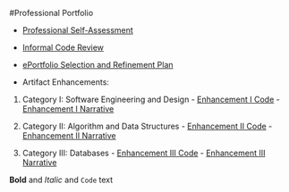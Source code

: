 #Professional Portfolio
 
- [Professional Self-Assessment](https://github.com/michaelpclisbee/michaelpclisbee.github.io/blob/main/Professional%20Self%20Assessment.docx)

- [Informal Code Review](https://youtu.be/gQ-wygnmFLA)

- [ePortfolio Selection and Refinement Plan](https://github.com/michaelpclisbee/michaelpclisbee.github.io/blob/main/ePortfolio%20Selection%20and%20Refinement%20Plan.docx)


- Artifact Enhancements:
1.  Category I:   Software Engineering and Design
        - [Enhancement I Code](https://github.com/michaelpclisbee/michaelpclisbee.github.io/blob/main/Cat1_Software%20Engineering%20and%20Design.zip)
        - [Enhancement I Narrative](https://github.com/michaelpclisbee/michaelpclisbee.github.io/blob/main/Category%201%20Narrative.docx)

2.  Category II:  Algorithm and Data Structures
        - [Enhancement II Code](https://github.com/michaelpclisbee/michaelpclisbee.github.io/blob/main/Cat2_Algorithm%20and%20Data%20Structures.zip)
        - [Enhancement II Narrative](https://github.com/michaelpclisbee/michaelpclisbee.github.io/blob/main/Category%202%20Narrative.docx)

3.  Category III: Databases
        - [Enhancement III Code](https://github.com/michaelpclisbee/michaelpclisbee.github.io/blob/main/Cat3_Databases.zip)
        - [Enhancement III Narrative](https://github.com/michaelpclisbee/michaelpclisbee.github.io/blob/main/Category%203%20Narrative.docx)




**Bold** and _Italic_ and `Code` text
